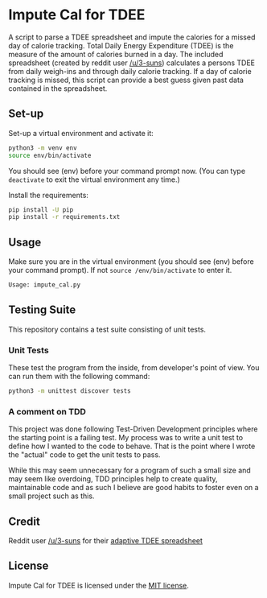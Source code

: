 # Impute Cal for TDEE

A script to parse a TDEE spreadsheet and impute the calories for a missed day of calorie tracking. Total Daily Energy Expenditure (TDEE) is the measure of the amount of calories burned in a day. The included spreadsheet (created by reddit user [/u/3-suns](https://www.reddit.com/user/3-suns)) calculates a persons TDEE from daily weigh-ins and through daily calorie tracking. If a day of calorie tracking is missed, this script can provide a best guess given past data contained in the spreadsheet.

## Set-up

Set-up a virtual environment and activate it:

```bash
python3 -m venv env
source env/bin/activate
```

You should see (env) before your command prompt now. (You can type `deactivate` to exit the virtual environment any time.)

Install the requirements:

```bash
pip install -U pip
pip install -r requirements.txt
```

## Usage

Make sure you are in the virtual environment (you should see (env) before your command prompt). If not `source /env/bin/activate` to enter it.

```bash
Usage: impute_cal.py
```

## Testing Suite

This repository contains a test suite consisting of unit tests.

### Unit Tests

These test the program from the inside, from developer's point of view. You can run them with the following command:

```bash
python3 -m unittest discover tests
```

### A comment on TDD

This project was done following Test-Driven Development principles where the starting point is a failing test. My process was to write a unit test to define how I wanted to the code to behave. That is the point where I wrote the "actual" code to get the unit tests to pass.

While this may seem unnecessary for a program of such a small size and may seem like overdoing, TDD principles help to create quality, maintainable code and as such I believe are good habits to foster even on a small project such as this.

## Credit

Reddit user [/u/3-suns](https://www.reddit.com/user/3-suns) for their [adaptive TDEE spreadsheet](https://drive.google.com/open?id=0B8EbfzFB0mBrMGJ6V2N5QWNfeTg)

## License

Impute Cal for TDEE is licensed under the [MIT license](https://github.com/danrneal/impute-cal-for-tdee/blob/master/LICENSE).
